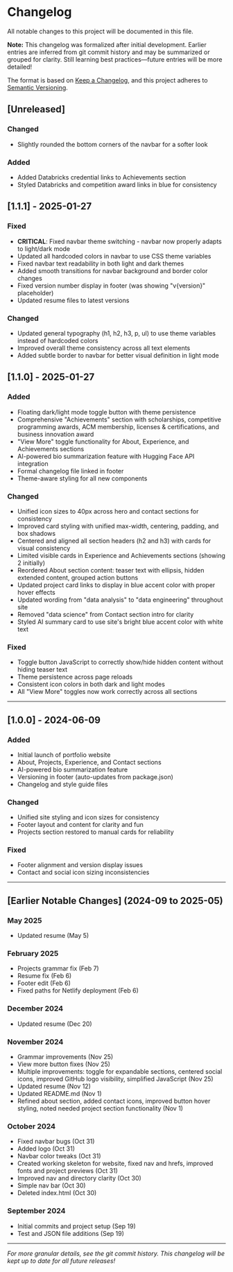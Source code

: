# Changelog

All notable changes to this project will be documented in this file.

**Note:** This changelog was formalized after initial development. Earlier entries are inferred from git commit history and may be summarized or grouped for clarity. Still learning best practices—future entries will be more detailed!

The format is based on [Keep a Changelog](https://keepachangelog.com/en/1.0.0/), and this project adheres to [Semantic Versioning](https://semver.org/spec/v2.0.0.html).

## [Unreleased]

### Changed
- Slightly rounded the bottom corners of the navbar for a softer look

### Added
- Added Databricks credential links to Achievements section
- Styled Databricks and competition award links in blue for consistency

## [1.1.1] - 2025-01-27
### Fixed
- **CRITICAL**: Fixed navbar theme switching - navbar now properly adapts to light/dark mode
- Updated all hardcoded colors in navbar to use CSS theme variables
- Fixed navbar text readability in both light and dark themes
- Added smooth transitions for navbar background and border color changes
- Fixed version number display in footer (was showing "v{version}" placeholder)
- Updated resume files to latest versions

### Changed
- Updated general typography (h1, h2, h3, p, ul) to use theme variables instead of hardcoded colors
- Improved overall theme consistency across all text elements
- Added subtle border to navbar for better visual definition in light mode

## [1.1.0] - 2025-01-27
### Added
- Floating dark/light mode toggle button with theme persistence
- Comprehensive "Achievements" section with scholarships, competitive programming awards, ACM membership, licenses & certifications, and business innovation award
- "View More" toggle functionality for About, Experience, and Achievements sections
- AI-powered bio summarization feature with Hugging Face API integration
- Formal changelog file linked in footer
- Theme-aware styling for all new components

### Changed
- Unified icon sizes to 40px across hero and contact sections for consistency
- Improved card styling with unified max-width, centering, padding, and box shadows
- Centered and aligned all section headers (h2 and h3) with cards for visual consistency
- Limited visible cards in Experience and Achievements sections (showing 2 initially)
- Reordered About section content: teaser text with ellipsis, hidden extended content, grouped action buttons
- Updated project card links to display in blue accent color with proper hover effects
- Updated wording from "data analysis" to "data engineering" throughout site
- Removed "data science" from Contact section intro for clarity
- Styled AI summary card to use site's bright blue accent color with white text

### Fixed
- Toggle button JavaScript to correctly show/hide hidden content without hiding teaser text
- Theme persistence across page reloads
- Consistent icon colors in both dark and light modes
- All "View More" toggles now work correctly across all sections

---

## [1.0.0] - 2024-06-09
### Added
- Initial launch of portfolio website
- About, Projects, Experience, and Contact sections
- AI-powered bio summarization feature
- Versioning in footer (auto-updates from package.json)
- Changelog and style guide files

### Changed
- Unified site styling and icon sizes for consistency
- Footer layout and content for clarity and fun
- Projects section restored to manual cards for reliability

### Fixed
- Footer alignment and version display issues
- Contact and social icon sizing inconsistencies

---

## [Earlier Notable Changes] (2024-09 to 2025-05)

### May 2025
- Updated resume (May 5)

### February 2025
- Projects grammar fix (Feb 7)
- Resume fix (Feb 6)
- Footer edit (Feb 6)
- Fixed paths for Netlify deployment (Feb 6)

### December 2024
- Updated resume (Dec 20)

### November 2024
- Grammar improvements (Nov 25)
- View more button fixes (Nov 25)
- Multiple improvements: toggle for expandable sections, centered social icons, improved GitHub logo visibility, simplified JavaScript (Nov 25)
- Updated resume (Nov 12)
- Updated README.md (Nov 1)
- Refined about section, added contact icons, improved button hover styling, noted needed project section functionality (Nov 1)

### October 2024
- Fixed navbar bugs (Oct 31)
- Added logo (Oct 31)
- Navbar color tweaks (Oct 31)
- Created working skeleton for website, fixed nav and hrefs, improved fonts and project previews (Oct 31)
- Improved nav and directory clarity (Oct 30)
- Simple nav bar (Oct 30)
- Deleted index.html (Oct 30)

### September 2024
- Initial commits and project setup (Sep 19)
- Test and JSON file additions (Sep 19)

---

*For more granular details, see the git commit history. This changelog will be kept up to date for all future releases!* 
